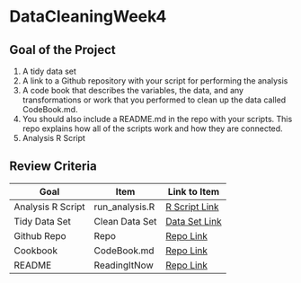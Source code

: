 # DataCleaningWeek4
## Goal of the Project
1. A tidy data set </BR>
2. A link to a Github repository with your script for performing the analysis
3. A code book that describes the variables, the data, and any transformations or work that you performed to clean up the data called CodeBook.md. 
4. You should also include a README.md in the repo with your scripts. This repo explains how all of the scripts work and how they are connected.
5. Analysis R Script

## Review Criteria

Goal | Item | Link to Item
--- | --- | ---
Analysis R Script |  run_analysis.R |  [R Script Link](https://github.com/KuldeepKGupta/DataCleaningWeek4/blob/master/run_analysis.R "run_analysis.R")
Tidy Data Set |  Clean Data Set |  [Data Set Link](https://github.com/KuldeepKGupta/DataCleaningWeek4/blob/master/tidyData.txt "tidyData.txt")
Github Repo | Repo |  [Repo Link](https://github.com/KuldeepKGupta/DataCleaningWeek4 "Click to go to Repo")
Cookbook | CodeBook.md |  [Repo Link](https://github.com/KuldeepKGupta/DataCleaningWeek4/blob/master/CodeBook.md "CodeBook.md")
README | ReadingItNow |  [Repo Link](https://github.com/KuldeepKGupta/DataCleaningWeek4/blob/master/README.md "README.md")
